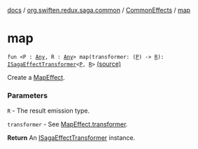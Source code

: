 [docs](../../index.md) / [org.swiften.redux.saga.common](../index.md) / [CommonEffects](index.md) / [map](./map.md)

# map

`fun <P : `[`Any`](https://kotlinlang.org/api/latest/jvm/stdlib/kotlin/-any/index.html)`, R : `[`Any`](https://kotlinlang.org/api/latest/jvm/stdlib/kotlin/-any/index.html)`> map(transformer: (`[`P`](map.md#P)`) -> `[`R`](map.md#R)`): `[`ISagaEffectTransformer`](../-i-saga-effect-transformer.md)`<`[`P`](map.md#P)`, `[`R`](map.md#R)`>` [(source)](https://github.com/protoman92/KotlinRedux/tree/master/common/common-saga/src/main/kotlin/org/swiften/redux/saga/common/CommonEffects.kt#L90)

Create a [MapEffect](../-map-effect/index.md).

### Parameters

`R` - The result emission type.

`transformer` - See [MapEffect.transformer](../-map-effect/transformer.md).

**Return**
An [ISagaEffectTransformer](../-i-saga-effect-transformer.md) instance.

